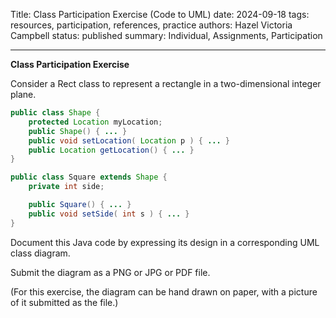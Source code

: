 Title: Class Participation Exercise (Code to UML)
date: 2024-09-18
tags: resources, participation, references, practice
authors: Hazel Victoria Campbell
status: published
summary: Individual, Assignments, Participation

----

**Class Participation Exercise**

Consider a Rect class to represent a rectangle in a two-dimensional integer plane.

```.java
public class Shape {
    protected Location myLocation;
    public Shape() { ... }
    public void setLocation( Location p ) { ... }
    public Location getLocation() { ... }
}

public class Square extends Shape {
    private int side;

    public Square() { ... }
    public void setSide( int s ) { ... }
}
```

Document this Java code by expressing its design in a corresponding UML class diagram.

Submit the diagram as a PNG or JPG or PDF file.

(For this exercise, the diagram can be hand drawn on paper, with a picture of it submitted as the file.)
